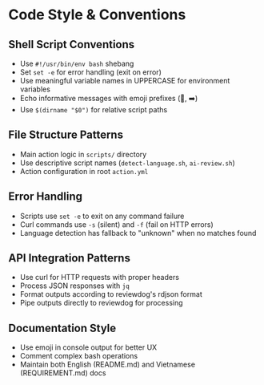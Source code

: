 # Code Style & Conventions

## Shell Script Conventions
- Use `#!/usr/bin/env bash` shebang
- Set `set -e` for error handling (exit on error)
- Use meaningful variable names in UPPERCASE for environment variables
- Echo informative messages with emoji prefixes (🔎, ➡️)
- Use `$(dirname "$0")` for relative script paths

## File Structure Patterns
- Main action logic in `scripts/` directory
- Use descriptive script names (`detect-language.sh`, `ai-review.sh`)
- Action configuration in root `action.yml`

## Error Handling
- Scripts use `set -e` to exit on any command failure
- Curl commands use `-s` (silent) and `-f` (fail on HTTP errors)
- Language detection has fallback to "unknown" when no matches found

## API Integration Patterns
- Use curl for HTTP requests with proper headers
- Process JSON responses with `jq`
- Format outputs according to reviewdog's rdjson format
- Pipe outputs directly to reviewdog for processing

## Documentation Style
- Use emoji in console output for better UX
- Comment complex bash operations
- Maintain both English (README.md) and Vietnamese (REQUIREMENT.md) docs